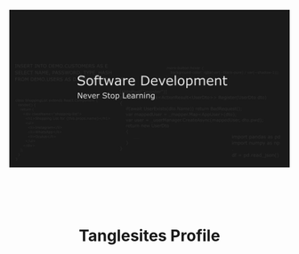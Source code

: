 **![Banner](./YouTubeBanner1.png)**

<h1 style="text-align: center; padding-block-start: 4rem;">Tanglesites Profile</h1>